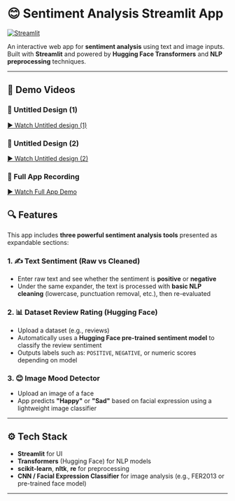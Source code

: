 # 😊 Sentiment Analysis Streamlit App

[![Streamlit](https://static.streamlit.io/badges/streamlit_badge_black_white.svg)](https://mainpy-dfxs4ejrdnfwsewvcguott.streamlit.app/)

An interactive web app for **sentiment analysis** using text and image inputs. Built with **Streamlit** and powered by **Hugging Face Transformers** and **NLP preprocessing** techniques.

---

## 🎥 Demo Videos

### 🔹 Untitled Design (1)
[▶️ Watch Untitled design (1)](./Untitled%20design%20(1).mp4)

### 🔹 Untitled Design (2)
[▶️ Watch Untitled design (2)](./Untitled%20design%20(2).mp4)

### 🔹 Full App Recording
[▶️ Watch Full App Demo](./Recording%202025-08-07%20132932.mp4)


## 🔍 Features

This app includes **three powerful sentiment analysis tools** presented as expandable sections:

### 1. ✍️ Text Sentiment (Raw vs Cleaned)

- Enter raw text and see whether the sentiment is **positive** or **negative**
- Under the same expander, the text is processed with **basic NLP cleaning** (lowercase, punctuation removal, etc.), then re-evaluated

### 2. 📊 Dataset Review Rating (Hugging Face)

- Upload a dataset (e.g., reviews)  
- Automatically uses a **Hugging Face pre-trained sentiment model** to classify the review sentiment
- Outputs labels such as: `POSITIVE`, `NEGATIVE`, or numeric scores depending on model

### 3. 😊 Image Mood Detector

- Upload an image of a face
- App predicts **"Happy"** or **"Sad"** based on facial expression using a lightweight image classifier

---


## ⚙️ Tech Stack

- **Streamlit** for UI
- **Transformers** (Hugging Face) for NLP models
- **scikit-learn**, **nltk**, **re** for preprocessing
- **CNN / Facial Expression Classifier** for image analysis (e.g., FER2013 or pre-trained face model)

---
